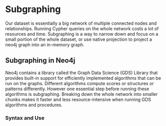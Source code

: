 # Subgraphing

Our dataset is essentially a big network of multiple connected nodes and relationships. Running Cypher queries on the whole network costs a lot of resources and time. Subgraphing is a way to narrow down and focus on a small portion of the whole dataset, or use native projection to project a neo4j graph into an in-memory graph. 

## Subgraphing in Neo4j

Neo4j contains a library called the Graph Data Science (GDS) Library that provides built-in support for efficiently implemented algorithms that can be run on the graphs. Different algorithms compute scores or structures or patterns differently. However one essential step before running these algorithms is subgraphing. Breaking down the whole network into smaller chunks makes it faster and less resource-intensive when running GDS algorithms and procedures. 

### Syntax and Use


